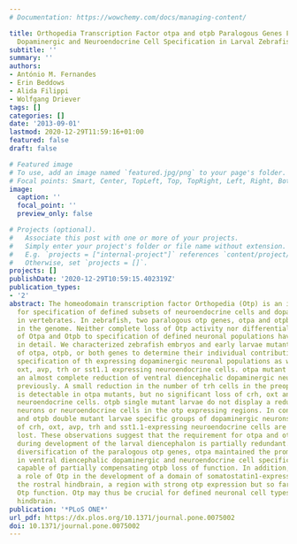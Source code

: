 ```yaml
---
# Documentation: https://wowchemy.com/docs/managing-content/

title: Orthopedia Transcription Factor otpa and otpb Paralogous Genes Function during
  Dopaminergic and Neuroendocrine Cell Specification in Larval Zebrafish
subtitle: ''
summary: ''
authors:
- António M. Fernandes
- Erin Beddows
- Alida Filippi
- Wolfgang Driever
tags: []
categories: []
date: '2013-09-01'
lastmod: 2020-12-29T11:59:16+01:00
featured: false
draft: false

# Featured image
# To use, add an image named `featured.jpg/png` to your page's folder.
# Focal points: Smart, Center, TopLeft, Top, TopRight, Left, Right, BottomLeft, Bottom, BottomRight.
image:
  caption: ''
  focal_point: ''
  preview_only: false

# Projects (optional).
#   Associate this post with one or more of your projects.
#   Simply enter your project's folder or file name without extension.
#   E.g. `projects = ["internal-project"]` references `content/project/deep-learning/index.md`.
#   Otherwise, set `projects = []`.
projects: []
publishDate: '2020-12-29T10:59:15.402319Z'
publication_types:
- '2'
abstract: The homeodomain transcription factor Orthopedia (Otp) is an important regulator
  for specification of defined subsets of neuroendocrine cells and dopaminergic neurons
  in vertebrates. In zebrafish, two paralogous otp genes, otpa and otpb, are present
  in the genome. Neither complete loss of Otp activity nor differential contributions
  of Otpa and Otpb to specification of defined neuronal populations have been analyzed
  in detail. We characterized zebrafish embryos and early larvae mutant for null alleles
  of otpa, otpb, or both genes to determine their individual contributions to the
  specification of th expressing dopaminergic neuronal populations as well as of crh,
  oxt, avp, trh or sst1.1 expressing neuroendocrine cells. otpa mutant larvae show
  an almost complete reduction of ventral diencephalic dopaminergic neurons, as reported
  previously. A small reduction in the number of trh cells in the preoptic region
  is detectable in otpa mutants, but no significant loss of crh, oxt and avp preoptic
  neuroendocrine cells. otpb single mutant larvae do not display a reduction in dopaminergic
  neurons or neuroendocrine cells in the otp expressing regions. In contrast, in otpa
  and otpb double mutant larvae specific groups of dopaminergic neurons as well as
  of crh, oxt, avp, trh and sst1.1-expressing neuroendocrine cells are completely
  lost. These observations suggest that the requirement for otpa and otpb function
  during development of the larval diencephalon is partially redundant. During evolutionary
  diversification of the paralogous otp genes, otpa maintained the prominent role
  in ventral diencephalic dopaminergic and neuroendocrine cell specification and is
  capable of partially compensating otpb loss of function. In addition, we identified
  a role of Otp in the development of a domain of somatostatin1-expressing cells in
  the rostral hindbrain, a region with strong otp expression but so far uncharacterized
  Otp function. Otp may thus be crucial for defined neuronal cell types also in the
  hindbrain.
publication: '*PLoS ONE*'
url_pdf: https://dx.plos.org/10.1371/journal.pone.0075002
doi: 10.1371/journal.pone.0075002
---
```

